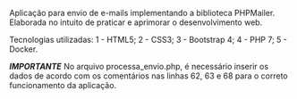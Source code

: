 Aplicação para envio de e-mails implementando a biblioteca PHPMailer. Elaborada no intuito de praticar e aprimorar o desenvolvimento web.

Tecnologias utilizadas:
1 - HTML5;
2 - CSS3;
3 - Bootstrap 4;
4 - PHP 7;
5 - Docker.



***IMPORTANTE***
No arquivo processa_envio.php, é necessário inserir os dados de acordo com os comentários nas linhas 62, 63 e 68 para o correto funcionamento da aplicação.
